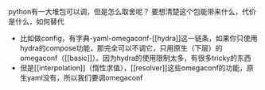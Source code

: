 python有一大堆包可以调，但是怎么取舍呢？
要想清楚这个包能带来什么，代价是什么，如何替代
- 比如做config，有字典-yaml-omegaconf-[[hydra]]这一链条，如果你只使用hydra的compose功能，那完全可以不调它，只用原生（下层）的omegaconf（[[basic]]）。因为hydra的使用限制太多，有很多tricky的东西
- 但是[[interpolation]]（惰性求值），[[resolver]]这些omegaconf的功能，原生yaml没有，所以我们要调omegaconf